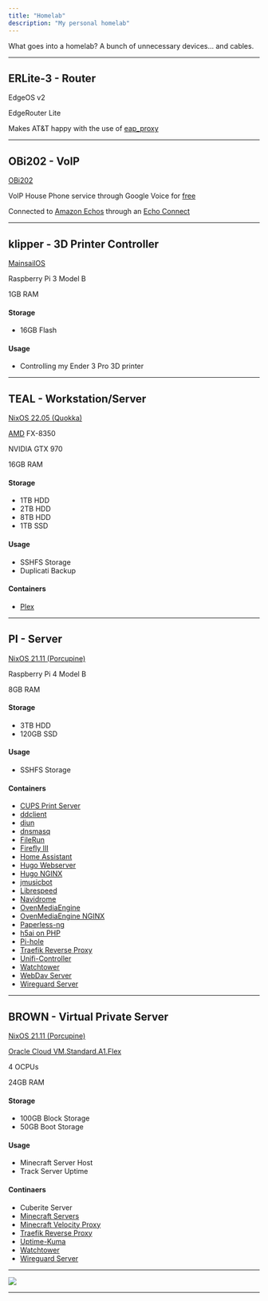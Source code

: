 ```yaml
---
title: "Homelab"
description: "My personal homelab"
---
```


What goes into a homelab? A bunch of unnecessary devices... and cables.

---

## ERLite-3 - Router

EdgeOS v2

EdgeRouter Lite

Makes AT&T happy with the use of [eap_proxy](https://github.com/jaysoffian/eap_proxy)

---
## OBi202 - VoIP

[OBi202](https://www.obitalk.com/info/products/obi202)

VoIP House Phone service through Google Voice for [free](https://www.youtube.com/watch?v=DRmv6vmFHjo)

Connected to [Amazon Echos](https://www.youtube.com/watch?v=IRmGZSdH2qY) through an [Echo Connect](https://www.amazon.com/dp/B076ZRFP6Y)

---
## klipper - 3D Printer Controller

[MainsailOS](https://docs.mainsail.xyz/setup/mainsail-os)

Raspberry Pi 3 Model B

1GB RAM

#### Storage
 - 16GB Flash

#### Usage
 - Controlling my Ender 3 Pro 3D printer

---
## TEAL - Workstation/Server

[NixOS 22.05 (Quokka)](https://nixos.org/)

[AMD](https://youtu.be/zAEXuONMJCQ?t=45) FX-8350

NVIDIA GTX 970

16GB RAM

#### Storage
 - 1TB HDD
 - 2TB HDD
 - 8TB HDD
 - 1TB SSD

#### Usage
 - SSHFS Storage
 - Duplicati Backup

#### Containers
 - [Plex](https://github.com/linuxserver/docker-plex)

---
## PI - Server

[NixOS 21.11 (Porcupine)](https://nixos.org/)

Raspberry Pi 4 Model B

8GB RAM

#### Storage
 - 3TB HDD
 - 120GB SSD

#### Usage
 - SSHFS Storage

#### Containers
 - [CUPS Print Server](https://github.com/chuckcharlie/cups-avahi-airprint)
 - [ddclient](https://github.com/linuxserver/docker-ddclient)
 - [diun](https://crazymax.dev/diun/install/docker/)
 - [dnsmasq](https://github.com/LegitMagic/misc/tree/master/dnsmasq_docker)
 - [FileRun](https://docs.filerun.com/docker)
 - [Firefly III](https://docs.firefly-iii.org/firefly-iii/installation/docker/)
 - [Home Assistant](https://www.home-assistant.io/installation/generic-x86-64#install-home-assistant-container)
 - [Hugo Webserver](https://github.com/klakegg/docker-hugo)
 - [Hugo NGINX](https://github.com/nginxinc/docker-nginx)
 - [jmusicbot](https://github.com/craumix/jmb-container)
 - [Librespeed](https://github.com/librespeed/speedtest/blob/master/doc_docker.md)
 - [Navidrome](https://www.navidrome.org/docs/installation/docker/)
 - [OvenMediaEngine](https://airensoft.gitbook.io/ovenmediaengine/getting-started#running-with-docker)
 - [OvenMediaEngine NGINX](https://github.com/nginxinc/docker-nginx)
 - [Paperless-ng](https://paperless-ng.readthedocs.io/en/latest/setup.html#setup-docker-hub)
 - [h5ai on PHP](https://github.com/docker-library/php)
 - [Pi-hole](https://github.com/pi-hole/docker-pi-hole)
 - [Traefik Reverse Proxy](https://github.com/traefik/traefik-library-image)
 - [Unifi-Controller](https://hub.docker.com/r/linuxserver/unifi-controller)
 - [Watchtower](https://github.com/containrrr/watchtower)
 - [WebDav Server](https://rclone.org/install/#install-with-docker)
 - [Wireguard Server](https://github.com/linuxserver/docker-wireguard)

---
## BROWN - Virtual Private Server

[NixOS 21.11 (Porcupine)](https://nixos.org/)

[Oracle Cloud VM.Standard.A1.Flex](https://www.oracle.com/cloud/free/)

4 OCPUs

24GB RAM

#### Storage
 - 100GB Block Storage
 - 50GB Boot Storage

#### Usage
 - Minecraft Server Host
 - Track Server Uptime

#### Continaers
 - Cuberite Server
 - [Minecraft Servers](https://github.com/itzg/docker-minecraft-server)
 - [Minecraft Velocity Proxy](https://github.com/itzg/docker-bungeecord)
 - [Traefik Reverse Proxy](https://github.com/traefik/traefik-library-image)
 - [Uptime-Kuma](https://github.com/louislam/uptime-kuma)
 - [Watchtower](https://github.com/containrrr/watchtower)
 - [Wireguard Server](https://github.com/linuxserver/docker-wireguard)

---
<img src="https://img.shields.io/date/1650497615?label=Last%20Updated&style=for-the-badge">

---

<script src="https://utteranc.es/client.js"
  repo="LegitMagic/terascripting"
  issue-term="og:title"
  theme="icy-dark"
  crossorigin="anonymous"
  async>
</script>
